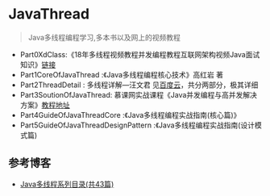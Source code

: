 # JavaThread
> Java多线程编程学习,多本书以及网上的视频教程

+ Part0XdClass:《18年多线程视频教程并发编程教程互联网架构视频Java面试知识》[链接](http://edu.51cto.com/course/15466.html)
+ Part1CoreOfJavaThread :《Java多线程编程核心技术》高红岩 著
+ Part2ThreadDetail : 多线程详解—汪文君  见[百度云](https://pan.baidu.com/disk/home#/all?vmode=list&path=%2F1.%E8%A7%86%E9%A2%91%E6%95%99%E7%A8%8B%2F27.Java%2F03.%E5%A4%9A%E7%BA%BF%E7%A8%8B%E4%B8%8E%E9%AB%98%E5%B9%B6%E5%8F%91)，共分两部分，极其详细
+ Part3SoutionOfJavaThread: 慕课网实战课程《Java并发编程与高并发解决方案》[教程地址](https://coding.imooc.com/class/195.html)
+ Part4GuideOfJavaThreadCore :《Java多线程编程实战指南(核心篇)》
+ Part5GuideOfJavaThreadDesignPattern :《Java多线程编程实战指南(设计模式篇)

## 参考博客

+ [Java多线程系列目录(共43篇)](https://www.cnblogs.com/skywang12345/p/java_threads_category.html)

